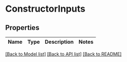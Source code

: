 # ConstructorInputs

## Properties

| Name | Type | Description | Notes |
| ---- | ---- | ----------- | ----- |


[[Back to Model list]](../README.md#documentation-for-models) [[Back to API list]](../README.md#documentation-for-api-endpoints) [[Back to README]](../README.md)

